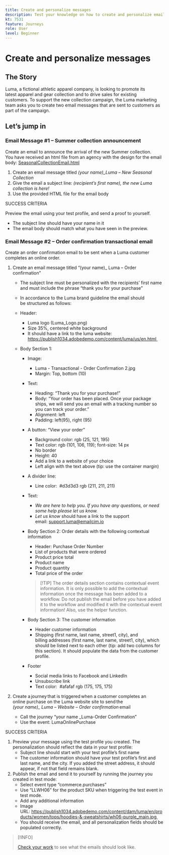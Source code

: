 ```yaml
---
title: Create and personalize messages
description: Test your knowledge on how to create and personalize emails.
kt: 7531
feature: Journeys
role: User
level: Beginner
---
```


# Create and personalize messages

## The Story

Luma, a fictional athletic apparel company, is looking to promote its latest apparel and gear collection and to drive sales for existing customers. To support the new collection campaign, the Luma marketing team asks you to create two email messages that are sent to customers as part of the campaign.

## Let’s jump in

### Email Message #1 – Summer collection announcement

Create an email to announce the arrival of the new Summer collection. You have received an html file from an agency with the design for the email body: [SeasonalCollectionEmail.html](/help/challenges/assets/SeasonalCollectionEmail.html)

1. Create an email message titled *(your name)_Luma – New Seasonal Collection*
2. Give the email a subject line: *(recipient’s first name), the new Luma collection is here!*
3. Use the provided HTML file for the email body  

SUCCESS CRITERIA

Preview the email using your test profile, and send a proof to yourself.

* The subject line should have your name in it
* The email body should match what you have seen in the preview.

### Email Message #2 – Order confirmation transactional email

Create an order confirmation email to be sent when a Luma customer completes an online order.  

1. Create an email message titled “(your name)_ Luma – Order confirmation”  

   * The subject line must be personalized with the recipients’ first name and must include the phrase “thank you for your purchase”  
   * In accordance to the Luma brand guideline the email should be structured as follows:

   * Header:
     * Luma logo (Luma_Logo.png)
     * Size 35%, centered white background  
     * It should have a link to the luma website: https://publish1034.adobedemo.com/content/luma/us/en.html 

   * Body Section 1:  
      * Image:  
        * Luma - Transactional - Order Confirmation 2.jpg
        * Margin: Top, bottom (10)
      * Text:
        * Heading: “Thank you for your purchase!”
        * Body: “Your order has been placed. Once your package ships, we will send you an email with a tracking number so you can track your order.”
         * Alignment: left  
         * Padding: left(95), right (95)  
       * A button: “View your order”
         * Background color: rgb (25, 121, 195)
         * Text color: rgb (101, 106, 119); font-size: 14 px
         * No border 
         * Height: 40 
         * Add a link to a website of your choice  
         * Left align with the text above (tip: use the container margin)  
       * A divider line:  
         * Line color:  #d3d3d3 rgb (211, 211, 211)
       * Text:  
         * *We are here to help you. If you have any questions, or need some help please let us know.*
         * *Let us know* should have a link to the support email: support.luma@emailcim.io  

     * Body Section 2: Order details with the following contextual information
       * Header: Purchase Order Number
       * List of products that were ordered  
       * Product price total  
       * Product name
       * Product quantity
       * Total price of the order
  
        >
        >[!TIP]
        >The order details section contains contextual event information. It is only possible to add the contextual information once the message has been added to a workflow. Do not publish the email before you have added it to the workflow and modified it with the contextual event information! Also, use the helper function.

     * Body Section 3: The customer information  
       * Header customer information
       * Shipping (first name, last name, street1, city), and billing addresses (first name, last name, street1, city), which should be listed next to each other (tip: add two columns for this section). It should populate the data from the customer profile.  
     * Footer
       * Social media links to Facebook and LinkedIn
       * Unsubscribe link 
       * Text color:  #afafaf rgb (175, 175, 175)

2. Create a journey that is triggered when a customer completes an online purchase on the Luma website site to send the *(your name)_ Luma – Website – Order confirmation* email

   * Call the journey “your name _Luma-Order Confirmation”
   * Use the event: LumaOnlinePurchase  

SUCCESS CRITERIA

1. Preview your message using the test profile you created. The personalization should reflect the data in your test profile:  
   * Subject line should start with your test profile’s first name 
   * The customer information should have your test profile’s first and last name, and the city. If you added the street address, it should appear, if not that field remains blank. 
2. Publish the email and send it to yourself by running the journey you created in test mode: 
   * Select event type “commerce.purchases” 
   * Use “LLWH06” for the product SKU when triggering the test event in test mode.  
   * Add any additional information  
   * Image URL: https://publish1034.adobedemo.com/content/dam/luma/en/products/women/tops/hoodies-&-sweatshirts/wh06-purple_main.jpg 
   * You should receive the email, and all personalization fields should be populated correctly.

>[!INFO]
>
>[Check your work](/help/challenges/check-your-work/create-and-personalize-emails.md) to see what the emails should look like.
